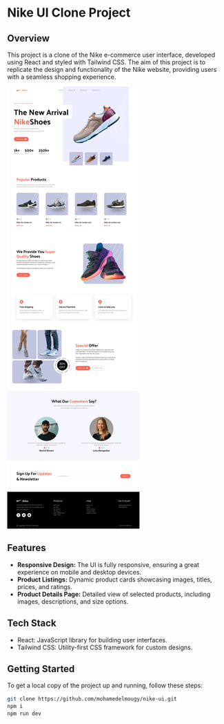 # Nike UI Clone Project

## Overview

This project is a clone of the Nike e-commerce user interface, developed using React and styled with Tailwind CSS. The aim of this project is to replicate the design and functionality of the Nike website, providing users with a seamless shopping experience.


![@vitejs/plugin-react](./src/assets/images/Screenshot-nike-page.jpeg) 
## Features

- **Responsive Design:** The UI is fully responsive, ensuring a great experience on mobile and desktop devices.
- **Product Listings:** Dynamic product cards showcasing images, titles, prices, and ratings.
- **Product Details Page:** Detailed view of selected products, including images, descriptions, and size options.




## Tech Stack


  - React: JavaScript library for building user interfaces.
  - Tailwind CSS: Utility-first CSS framework for custom designs.


## Getting Started

To get a local copy of the project up and running, follow these steps:

```bash
git clone https://github.com/mohamedelmougy/nike-ui.git
npm i
npm run dev
```